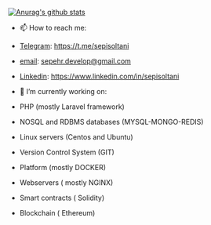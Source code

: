 [![Anurag's github stats](https://github-readme-stats.vercel.app/api?username=sepisoltani)](https://github.com/anuraghazra/github-readme-stats)

- 📫 How to reach me: 
- [Telegram](https://t.me/sepisoltani): https://t.me/sepisoltani
- [email](mailto:sepehr.develop@gmail.com): sepehr.develop@gmail.com
- [Linkedin](https://www.linkedin.com/in/sepisoltani): https://www.linkedin.com/in/sepisoltani


- 🔭 I’m currently working on:
- PHP (mostly Laravel framework)
- NOSQL and RDBMS databases (MYSQL-MONGO-REDIS)
- Linux servers (Centos and Ubuntu)
- Version Control System (GIT) 
- Platform (mostly DOCKER)
- Webservers ( mostly NGINX) 
- Smart contracts ( Solidity)
- Blockchain ( Ethereum)
